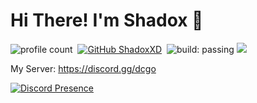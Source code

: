 # Hi There! I'm Shadox 👋
![profile count](https://komarev.com/ghpvc/?username=ShadoxXD&color=red)&nbsp;
[![GitHub ShadoxXD](https://img.shields.io/github/followers/ShadoxXD?label=follow&style=social)](https://github.com/ShadoxXD)&nbsp;
![build: passing](https://img.shields.io/badge/build-passing-success)
<a href="https://instagram.com/yxgiz.docx"><img src="https://img.shields.io/badge/@ShadoxXD-E4405F?style=flat&logo=Instagram&logoColor=black"/></a> &nbsp;

My Server:  https://discord.gg/dcgo

[![Discord Presence](https://lanyard.cnrad.dev/api/860119403978817546?theme=dark&bg=05000f&animated=true)](https://discord.com/users/860119403978817546)
